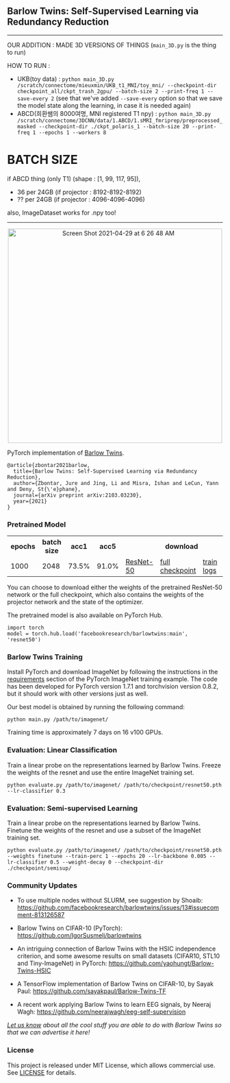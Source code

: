 Barlow Twins: Self-Supervised Learning via Redundancy Reduction
---------------------------------------------------------------

---------------------------------------------------------------
OUR ADDITION : MADE 3D VERSIONS OF THINGS (`main_3D.py` is the thing to run)

HOW TO RUN : 
* UKB(toy data) : `python main_3D.py /scratch/connectome/mieuxmin/UKB_t1_MNI/toy_mni/ --checkpoint-dir checkpoint_all/ckpt_trash_2gpu/ --batch-size 2 --print-freq 1 --save-every 2` (see that we've added `--save-every` option so that we save the model state along the learning, in case it is needed again)
* ABCD(희환쌤의 8000여명, MNI registered T1 npy) : `python main_3D.py /scratch/connectome/3DCNN/data/1.ABCD/1.sMRI_fmriprep/preprocessed_masked --checkpoint-dir ./ckpt_polaris_1 --batch-size 20 --print-freq 1 --epochs 1 --workers 8`


# BATCH SIZE
if ABCD thing (only T1) (shape : [1, 99, 117, 95]), 
* 36 per 24GB (if projector : 8192-8192-8192)
* ?? per 24GB (if projector : 4096-4096-4096)


also, ImageDataset works for .npy too!

---------------------------------------------------------------




<p align="center">
  <img width="500" alt="Screen Shot 2021-04-29 at 6 26 48 AM" src="https://user-images.githubusercontent.com/14848164/120419539-b0fab900-c330-11eb-8536-126ce6ce7b85.png">
</p>

PyTorch implementation of [Barlow Twins](https://arxiv.org/abs/2103.03230).

```
@article{zbontar2021barlow,
  title={Barlow Twins: Self-Supervised Learning via Redundancy Reduction},
  author={Zbontar, Jure and Jing, Li and Misra, Ishan and LeCun, Yann and Deny, St{\'e}phane},
  journal={arXiv preprint arXiv:2103.03230},
  year={2021}
}
```

### Pretrained Model

<table>
  <tr>
    <th>epochs</th>
    <th>batch size</th>
    <th>acc1</th>
    <th>acc5</th>
    <th colspan="4">download</th>
  </tr>
  <tr>
    <td>1000</td>
    <td>2048</td>
    <td>73.5%</td>
    <td>91.0%</td>
    <td><a href="https://dl.fbaipublicfiles.com/barlowtwins/ljng/resnet50.pth">ResNet-50</a></td>
    <td><a href="https://dl.fbaipublicfiles.com/barlowtwins/ljng/checkpoint.pth">full checkpoint</a></td>
    <td><a href="https://dl.fbaipublicfiles.com/barlowtwins/ljng/stats.txt">train logs</a></td>
    <td><a href="https://dl.fbaipublicfiles.com/barlowtwins/ljng/cls_stats.txt">val logs</a></td>
  </tr>
</table>

You can choose to download either the weights of the pretrained ResNet-50 network or the full checkpoint, which also contains the weights of the projector network and the state of the optimizer. 

The pretrained model is also available on PyTorch Hub.

```
import torch
model = torch.hub.load('facebookresearch/barlowtwins:main', 'resnet50')
```

### Barlow Twins Training

Install PyTorch and download ImageNet by following the instructions in the [requirements](https://github.com/pytorch/examples/tree/master/imagenet#requirements) section of the PyTorch ImageNet training example. The code has been developed for PyTorch version 1.7.1 and torchvision version 0.8.2, but it should work with other versions just as well. 

Our best model is obtained by running the following command:

```
python main.py /path/to/imagenet/
```

Training time is approximately 7 days on 16 v100 GPUs.

### Evaluation: Linear Classification

Train a linear probe on the representations learned by Barlow Twins. Freeze the weights of the resnet and use the entire ImageNet training set.

```
python evaluate.py /path/to/imagenet/ /path/to/checkpoint/resnet50.pth --lr-classifier 0.3
```

### Evaluation: Semi-supervised Learning

Train a linear probe on the representations learned by Barlow Twins. Finetune the weights of the resnet and use a subset of the ImageNet training set.

```
python evaluate.py /path/to/imagenet/ /path/to/checkpoint/resnet50.pth --weights finetune --train-perc 1 --epochs 20 --lr-backbone 0.005 --lr-classifier 0.5 --weight-decay 0 --checkpoint-dir ./checkpoint/semisup/
```

### Community Updates

- To use multiple nodes without SLURM, see suggestion by Shoaib: https://github.com/facebookresearch/barlowtwins/issues/13#issuecomment-813126587

- Barlow Twins on CIFAR-10 (PyTorch): https://github.com/IgorSusmelj/barlowtwins

- An intriguing connection of Barlow Twins with the HSIC independence criterion, and some awesome results on small datasets (CIFAR10, STL10 and Tiny-ImageNet) in PyTorch:
https://github.com/yaohungt/Barlow-Twins-HSIC

- A TensorFlow implementation of Barlow Twins on CIFAR-10, by Sayak Paul: https://github.com/sayakpaul/Barlow-Twins-TF

- A recent work applying Barlow Twins to learn EEG signals, by Neeraj Wagh: https://github.com/neerajwagh/eeg-self-supervision

*[Let us know](mailto:jzb@fb.com,ljng@fb.com,imisra@fb.com,yann@fb.com,sdeny@fb.com?subject=[GitHub]%20Barlow%20Twins%20) about all the cool stuff you are able to do with Barlow Twins so that we can advertise it here!*

### License

This project is released under MIT License, which allows commercial use. See [LICENSE](LICENSE) for details.

